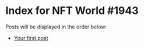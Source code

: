 # Index for NFT World #1943
Posts will be displayed in the order below:

- [Your first post](./001-first.md)

